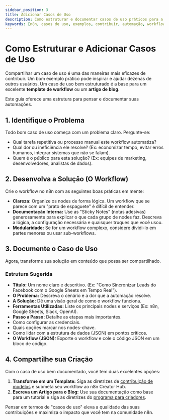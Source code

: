 ```yaml
---
sidebar_position: 3
title: Adicionar Casos de Uso
description: Como estruturar e documentar casos de uso práticos para a comunidade n8n.
keywords: [n8n, casos de uso, exemplos, contribuir, automação, workflow]
---
```


# Como Estruturar e Adicionar Casos de Uso

Compartilhar um caso de uso é uma das maneiras mais eficazes de contribuir. Um bom exemplo prático pode inspirar e ajudar dezenas de outros usuários. Um caso de uso bem estruturado é a base para um excelente **template de workflow** ou um **artigo de blog**.

Este guia oferece uma estrutura para pensar e documentar suas automações.

## 1. Identifique o Problema
Todo bom caso de uso começa com um problema claro. Pergunte-se:
- Qual tarefa repetitiva ou processo manual este workflow automatiza?
- Qual dor ou ineficiência ele resolve? (Ex: economizar tempo, evitar erros humanos, integrar sistemas que não se falam).
- Quem é o público para esta solução? (Ex: equipes de marketing, desenvolvedores, analistas de dados).

## 2. Desenvolva a Solução (O Workflow)
Crie o workflow no n8n com as seguintes boas práticas em mente:
- **Clareza:** Organize os nodes de forma lógica. Um workflow que se parece com um "prato de espaguete" é difícil de entender.
- **Documentação Interna:** Use as "Sticky Notes" (notas adesivas) generosamente para explicar o que cada grupo de nodes faz. Descreva a lógica, a configuração necessária e quaisquer truques que você usou.
- **Modularidade:** Se for um workflow complexo, considere dividi-lo em partes menores ou usar sub-workflows.

## 3. Documente o Caso de Uso
Agora, transforme sua solução em conteúdo que possa ser compartilhado.

### Estrutura Sugerida
- **Título:** Um nome claro e descritivo. (Ex: "Como Sincronizar Leads do Facebook com o Google Sheets em Tempo Real").
- **O Problema:** Descreva o cenário e a dor que a automação resolve.
- **A Solução:** Dê uma visão geral de como o workflow funciona.
- **Ferramentas Utilizadas:** Liste os principais nodes e serviços (Ex: n8n, Google Sheets, Slack, OpenAI).
- **Passo a Passo:** Detalhe as etapas mais importantes.
- Como configurar as credenciais.
- Quais opções marcar nos nodes-chave.
- Como lidar com a estrutura de dados (JSON) em pontos críticos.
- **O Workflow (JSON):** Exporte o workflow e cole o código JSON em um bloco de código.

## 4. Compartilhe sua Criação
Com o caso de uso bem documentado, você tem duas excelentes opções:

1. **Transforme em um Template:** Siga as diretrizes de [contribuição de modelos](./contribuir-modelos.md) e submeta seu workflow ao n8n Creator Hub.
2. **Escreva um Artigo para o Blog:** Use sua documentação como base para um tutorial e siga as diretrizes do [programa para criadores](./afiliados-e-creators.md).

Pensar em termos de "casos de uso" eleva a qualidade das suas contribuições e maximiza o impacto que você tem na comunidade n8n.
